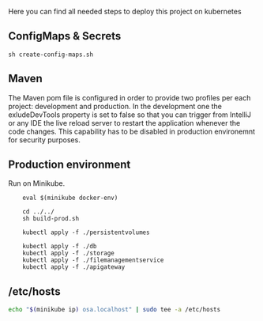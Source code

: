 Here you can find all needed steps to deploy this project on kubernetes

## ConfigMaps \& Secrets
```
sh create-config-maps.sh
```

## Maven

The Maven pom file is configured in order to provide two profiles per each project: development and production. In the development one the exludeDevTools property is set to false so that you can trigger from IntelliJ or any IDE the live reload server to restart the application whenever the code changes.
This capability has to be disabled in production environemnt for security purposes.

## Production environment

Run on Minikube.

```
    eval $(minikube docker-env)

    cd ../../
    sh build-prod.sh
    
    kubectl apply -f ./persistentvolumes
    
    kubectl apply -f ./db
    kubectl apply -f ./storage
    kubectl apply -f ./filemanagementservice
    kubectl apply -f ./apigateway
```

## /etc/hosts

```sh
echo "$(minikube ip) osa.localhost" | sudo tee -a /etc/hosts
```
